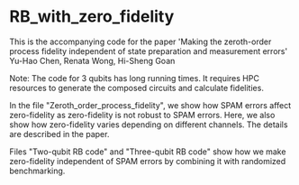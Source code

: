 # RB_with_zero_fidelity
This is the accompanying code for the paper
'Making the zeroth-order process fidelity independent of state preparation and measurement errors'
Yu-Hao Chen, Renata Wong, Hi-Sheng Goan

Note: The code for 3 qubits has long running times. It requires HPC resources to generate the composed
circuits and calculate fidelities. 




In the file "Zeroth_order_process_fidelity", we show how SPAM errors affect zero-fidelity as zero-fidelity is not robust to SPAM errors. Here, we also show how zero-fidelity varies depending on different channels. The details are described in the paper.

Files "Two-qubit RB code" and "Three-qubit RB code" show how we make zero-fidelity independent of SPAM errors by combining it with randomized benchmarking.
